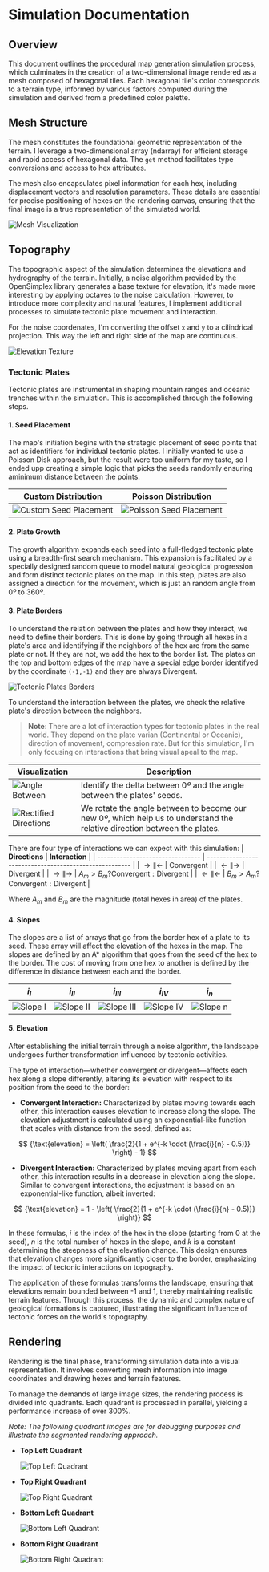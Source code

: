 # Simulation Documentation

## Overview

This document outlines the procedural map generation simulation process, which culminates in the creation of a two-dimensional image rendered as a mesh composed of hexagonal tiles. Each hexagonal tile's color corresponds to a terrain type, informed by various factors computed during the simulation and derived from a predefined color palette.

## Mesh Structure

The mesh constitutes the foundational geometric representation of the terrain. I leverage a two-dimensional array (ndarray) for efficient storage and rapid access of hexagonal data. The `get` method facilitates type conversions and access to hex attributes.

The mesh also encapsulates pixel information for each hex, including displacement vectors and resolution parameters. These details are essential for precise positioning of hexes on the rendering canvas, ensuring that the final image is a true representation of the simulated world.

![Mesh Visualization](./mesh.png)

## Topography

The topographic aspect of the simulation determines the elevations and hydrography of the terrain. Initially, a noise algorithm provided by the OpenSimplex library generates a base texture for elevation, it's made more interesting by applying octaves to the noise calculation. However, to introduce more complexity and natural features, I implement additional processes to simulate tectonic plate movement and interaction.

For the noise coordenates, I'm converting the offset `x` and `y` to a cilindrical projection. This way the left and right side of the map are continuous.

![Elevation Texture](./elevations.png)

### Tectonic Plates

Tectonic plates are instrumental in shaping mountain ranges and oceanic trenches within the simulation. This is accomplished through the following steps.

#### 1. Seed Placement

The map's initiation begins with the strategic placement of seed points that act as identifiers for individual tectonic plates. I initially wanted to use a Poisson Disk approach, but the result were too uniform for my taste, so I ended upp creating a simple logic that picks the seeds randomly ensuring aminimum distance between the points.

| **Custom Distribution**                      | **Poisson Distribution**                       |
| -------------------------------------------- | ---------------------------------------------- |
| ![Custom Seed Placement](./custom_seeds.png) | ![Poisson Seed Placement](./poisson_seeds.png) |

#### 2. Plate Growth

The growth algorithm expands each seed into a full-fledged tectonic plate using a breadth-first search mechanism. This expansion is facilitated by a specially designed random queue to model natural geological progression and form distinct tectonic plates on the map. In this step, plates are also assigned a direction for the movement, which is just an random angle from $0º$ to $360º$.

#### 3. Plate Borders

To understand the relation between the plates and how they interact, we need to define their borders. This is done by going through all hexes in a plate's area and identifying if the neighbors of the hex are from the same plate or not. If they are not, we add the hex to the border list. The plates on the top and bottom edges of the map have a special edge border identifyed by the coordinate `(-1,-1)` and they are always Divergent.

![Tectonic Plates Borders](./plates_border.png)

To understand the interaction between the plates, we check the relative plate's direction between the neighbors.

> **Note**: There are a lot of interaction types for tectonic plates in the real world. They depend on the plate varian (Continental or Oceanic), direction of movement, compression rate.
> But for this simulation, I'm only focusing on interactions that bring visual apeal to the map.

| **Visualization**                                              | **Description**                                                                                                            |
| -------------------------------------------------------------- | -------------------------------------------------------------------------------------------------------------------------- |
| ![Angle Between](./simulation/angle_between.png)               | Identify the delta between $0º$ and the angle between the plates' seeds.                                                   |
| ![Rectified Directions](./simulation/rectified_directions.png) | We rotate the angle between to become our new $0º$, which help us to understand the relative direction between the plates. |

There are four type of interactions we can expect with this simulation:
| **Directions**                   | **Interaction**                                        |
| -------------------------------- | ------------------------------------------------------ |
| ${\rightarrow} \| {\leftarrow}$  | ${\text{Convergent}}$                                  |
| ${\leftarrow}  \| {\rightarrow}$ | ${\text{Divergent}}$                                   |
| ${\rightarrow} \| {\rightarrow}$ | $A_m > B_m ? {\text{Convergent}} : {\text{Divergent}}$ |
| ${\leftarrow}  \| {\leftarrow}$  | $B_m > A_m ? {\text{Convergent}} : {\text{Divergent}}$ |

Where $A_m$ and $B_m$ are the magnitude (total hexes in area) of the plates.

#### 4. Slopes

The slopes are a list of arrays that go from the border hex of a plate to its seed. These array will affect the elevation of the hexes in the map.
The slopes are defined by an A* algorithm that goes from the seed of the hex to the border. The cost of moving from one hex to another is defined by the difference in distance between each and the border.


| $i_I$                     | $i_{II}$                    | $i_{III}$                     | $i_{IV}$                    | $i_{n}$                   |
| ------------------------- | --------------------------- | ----------------------------- | --------------------------- | ------------------------- |
| ![Slope I](./slope_I.png) | ![Slope II](./slope_II.png) | ![Slope III](./slope_III.png) | ![Slope IV](./slope_IV.png) | ![Slope n](./slope_n.png) |

#### 5. Elevation

After establishing the initial terrain through a noise algorithm, the landscape undergoes further transformation influenced by tectonic activities.

The type of interaction—whether convergent or divergent—affects each hex along a slope differently, altering its elevation with respect to its position from the seed to the border:

- **Convergent Interaction:** Characterized by plates moving towards each other, this interaction causes elevation to increase along the slope. The elevation adjustment is calculated using an exponential-like function that scales with distance from the seed, defined as:

$$
{\text{elevation} = \left( \frac{2}{1 + e^{-k \cdot (\frac{i}{n} - 0.5)}} \right) - 1}
$$

- **Divergent Interaction:** Characterized by plates moving apart from each other, this interaction results in a decrease in elevation along the slope. Similar to convergent interactions, the adjustment is based on an exponential-like function, albeit inverted:

$$
{\text{elevation} = 1 - \left( \frac{2}{1 + e^{-k \cdot (\frac{i}{n} - 0.5)}} \right)}
$$


In these formulas, $i$ is the index of the hex in the slope (starting from 0 at the seed), $n$ is the total number of hexes in the slope, and $k$ is a constant determining the steepness of the elevation change. This design ensures that elevation changes more significantly closer to the border, emphasizing the impact of tectonic interactions on topography.

The application of these formulas transforms the landscape, ensuring that elevations remain bounded between -1 and 1, thereby maintaining realistic terrain features. Through this process, the dynamic and complex nature of geological formations is captured, illustrating the significant influence of tectonic forces on the world's topography.

## Rendering

Rendering is the final phase, transforming simulation data into a visual representation. It involves converting mesh information into image coordinates and drawing hexes and terrain features.

To manage the demands of large image sizes, the rendering process is divided into quadrants. Each quadrant is processed in parallel, yielding a performance increase of over 300%.

*Note: The following quadrant images are for debugging purposes and illustrate the segmented rendering approach.*

- **Top Left Quadrant**
  
  ![Top Left Quadrant](./../../_debug_top_left.png)

- **Top Right Quadrant**
  
  ![Top Right Quadrant](./../../_debug_top_right.png)

- **Bottom Left Quadrant**
  
  ![Bottom Left Quadrant](./../../_debug_bottom_left.png)

- **Bottom Right Quadrant**
  
  ![Bottom Right Quadrant](./../../_debug_bottom_right.png)
